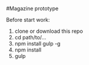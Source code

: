#Magazine prototype

Before start work:
1. clone or download this repo
2. cd path/to/...
3. npm install gulp -g
4. npm install
5. gulp

